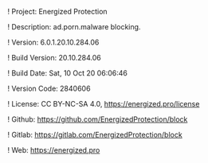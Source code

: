 ! Project: Energized Protection

! Description: ad.porn.malware blocking.

! Version: 6.0.1.20.10.284.06

! Build Version: 20.10.284.06

! Build Date: Sat, 10 Oct 20 06:06:46

! Version Code: 2840606

! License: CC BY-NC-SA 4.0, https://energized.pro/license

! Github: https://github.com/EnergizedProtection/block

! Gitlab: https://gitlab.com/EnergizedProtection/block


! Web: https://energized.pro
